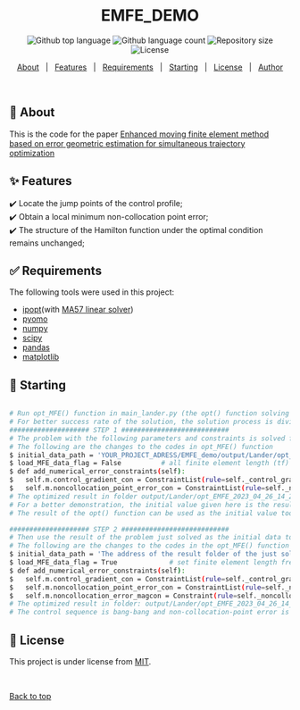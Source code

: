 [//]: # (<div align="center" id="top"> )

[//]: # (  <img src="./.github/app.gif" alt="EMFE_demo" />)

[//]: # ()
[//]: # (  &#xa0;)

[//]: # ()
[//]: # (  <!-- <a href="https://emfe_demo.netlify.app">Demo</a> -->)

[//]: # (</div>)

<h1 align="center">EMFE_DEMO</h1>

<p align="center">
  <img alt="Github top language" src="https://img.shields.io/github/languages/top/{{EMFE2022}}/emfe_demo?color=56BEB8">

  <img alt="Github language count" src="https://img.shields.io/github/languages/count/{{EMFE2022}}/emfe_demo?color=56BEB8">

  <img alt="Repository size" src="https://img.shields.io/github/repo-size/{{EMFE2022}}/emfe_demo?color=56BEB8">

  <img alt="License" src="https://img.shields.io/github/license/{{EMFE2022}}/emfe_demo?color=56BEB8">

  <!-- <img alt="Github issues" src="https://img.shields.io/github/issues/{{EMFE2022}}/emfe_demo?color=56BEB8" /> -->

  <!-- <img alt="Github forks" src="https://img.shields.io/github/forks/{{EMFE2022}}/emfe_demo?color=56BEB8" /> -->

  <!-- <img alt="Github stars" src="https://img.shields.io/github/stars/{{EMFE2022}}/emfe_demo?color=56BEB8" /> -->
</p>

<!-- Status -->

<!-- <h4 align="center"> 
	🚧  EMFE_demo 🚀 Under construction...  🚧
</h4> 

<hr> -->

<p align="center">
  <a href="#dart-about">About</a> &#xa0; | &#xa0; 
  <a href="#sparkles-features">Features</a> &#xa0; | &#xa0;
  <a href="#white_check_mark-requirements">Requirements</a> &#xa0; | &#xa0;
  <a href="#checkered_flag-starting">Starting</a> &#xa0; | &#xa0;
  <a href="#memo-license">License</a> &#xa0; | &#xa0;
  <a href="https://github.com/{{EMFE2022}}" target="_blank">Author</a>
</p>

<br>

## :dart: About ##

This is the code for the paper [Enhanced moving finite element method based on error geometric estimation for simultaneous trajectory optimization](https://doi.org/10.1016/j.automatica.2022.110711)

## :sparkles: Features ##

:heavy_check_mark: Locate the jump points of the control profile;\
:heavy_check_mark: Obtain a local minimum non-collocation point error;\
:heavy_check_mark: The structure of the Hamilton function under the optimal condition remains unchanged;

## :white_check_mark: Requirements ##

The following tools were used in this project:

- [ipopt](https://coin-or.github.io/Ipopt/)(with [MA57 linear solver](https://www.hsl.rl.ac.uk/catalogue/ma57.html))
- [pyomo](https://github.com/Pyomo/pyomo)
- [numpy](https://numpy.org/)
- [scipy](https://scipy.org/)
- [pandas](https://pandas.pydata.org/)
- [matplotlib](https://matplotlib.org/)

## :checkered_flag: Starting ##

```bash

# Run opt_MFE() function in main_lander.py (the opt() function solving the problem just formulated by Simultaneous Approach)
# For better success rate of the solution, the solution process is divided into 2 steps.
#################### STEP 1 ###########################
# The problem with the following parameters and constraints is solved first.
# The following are the changes to the codes in opt_MFE() function 
$ initial_data_path = 'YOUR_PROJECT_ADRESS/EMFE_demo/output/Lander/opt_EMFE_2023_04_26_14_21_09' # there is already an initial value in the /output/lander folder now
$ load_MFE_data_flag = False          # all finite element length (tf) are equal and fixed and intial value of noncollocation_error is zero
$ def add_numerical_error_constraints(self):
$   self.m.control_gradient_con = ConstraintList(rule=self._control_gradient_con(self.m, self.ncp))
$   self.m.noncollocation_point_error_con = ConstraintList(rule=self._noncollocation_point_error_con(self.m, self.ncp))
# The optimized result in folder output/Lander/opt_EMFE_2023_04_26_14_22_38_template
# For a better demonstration, the initial value given here is the result of EMFE. Compared with initial data, the result becomes the same as solving with only by Simultaneous Approach
# The result of the opt() function can be used as the initial value too, and have no difference with EMFE result because of load_MFE_data_flag. But due to initial value sensitivity, it may be necessary toto add control_gradient_con and noncollocation_point_error_con gradually

#################### STEP 2 ###########################
# Then use the result of the problem just solved as the initial data to solve the complete EMFE problem
# The following are the changes to the codes in the opt_MFE() function 
$ initial_data_path = 'The address of the result folder of the just solved problem' #'YOUR_PROJECT_ADRESS/EMFE_demo/output/Lander/opt_EMFE_2023_04_26_14_22_38_template'
$ load_MFE_data_flag = True             # set finite element length free and update inital value of noncollocation_error
$ def add_numerical_error_constraints(self):
$   self.m.control_gradient_con = ConstraintList(rule=self._control_gradient_con(self.m, self.ncp))
$   self.m.noncollocation_point_error_con = ConstraintList(rule=self._noncollocation_point_error_con(self.m, self.ncp))
$   self.m.noncollocation_error_magcon = Constraint(rule=self._noncollocation_error_magcon)
# The optimized result in folder: output/Lander/opt_EMFE_2023_04_26_14_23_20
# The control sequence is bang-bang and non-collocation-point error is minimized

```

## :memo: License ##

This project is under license from [MIT](https://opensource.org/licenses/MIT).

&#xa0;

<a href="#top">Back to top</a>
